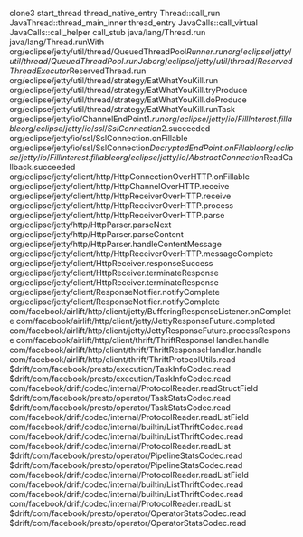 clone3
start_thread
thread_native_entry
Thread::call_run
JavaThread::thread_main_inner
thread_entry
JavaCalls::call_virtual
JavaCalls::call_helper
call_stub
java/lang/Thread.run
java/lang/Thread.runWith
org/eclipse/jetty/util/thread/QueuedThreadPool$Runner.run
org/eclipse/jetty/util/thread/QueuedThreadPool.runJob
org/eclipse/jetty/util/thread/ReservedThreadExecutor$ReservedThread.run
org/eclipse/jetty/util/thread/strategy/EatWhatYouKill.run
org/eclipse/jetty/util/thread/strategy/EatWhatYouKill.tryProduce
org/eclipse/jetty/util/thread/strategy/EatWhatYouKill.doProduce
org/eclipse/jetty/util/thread/strategy/EatWhatYouKill.runTask
org/eclipse/jetty/io/ChannelEndPoint$1.run
org/eclipse/jetty/io/FillInterest.fillable
org/eclipse/jetty/io/ssl/SslConnection$2.succeeded
org/eclipse/jetty/io/ssl/SslConnection.onFillable
org/eclipse/jetty/io/ssl/SslConnection$DecryptedEndPoint.onFillable
org/eclipse/jetty/io/FillInterest.fillable
org/eclipse/jetty/io/AbstractConnection$ReadCallback.succeeded
org/eclipse/jetty/client/http/HttpConnectionOverHTTP.onFillable
org/eclipse/jetty/client/http/HttpChannelOverHTTP.receive
org/eclipse/jetty/client/http/HttpReceiverOverHTTP.receive
org/eclipse/jetty/client/http/HttpReceiverOverHTTP.process
org/eclipse/jetty/client/http/HttpReceiverOverHTTP.parse
org/eclipse/jetty/http/HttpParser.parseNext
org/eclipse/jetty/http/HttpParser.parseContent
org/eclipse/jetty/http/HttpParser.handleContentMessage
org/eclipse/jetty/client/http/HttpReceiverOverHTTP.messageComplete
org/eclipse/jetty/client/HttpReceiver.responseSuccess
org/eclipse/jetty/client/HttpReceiver.terminateResponse
org/eclipse/jetty/client/HttpReceiver.terminateResponse
org/eclipse/jetty/client/ResponseNotifier.notifyComplete
org/eclipse/jetty/client/ResponseNotifier.notifyComplete
com/facebook/airlift/http/client/jetty/BufferingResponseListener.onComplete
com/facebook/airlift/http/client/jetty/JettyResponseFuture.completed
com/facebook/airlift/http/client/jetty/JettyResponseFuture.processResponse
com/facebook/airlift/http/client/thrift/ThriftResponseHandler.handle
com/facebook/airlift/http/client/thrift/ThriftResponseHandler.handle
com/facebook/airlift/http/client/thrift/ThriftProtocolUtils.read
$drift/com/facebook/presto/execution/TaskInfoCodec.read
$drift/com/facebook/presto/execution/TaskInfoCodec.read
com/facebook/drift/codec/internal/ProtocolReader.readStructField
$drift/com/facebook/presto/operator/TaskStatsCodec.read
$drift/com/facebook/presto/operator/TaskStatsCodec.read
com/facebook/drift/codec/internal/ProtocolReader.readListField
com/facebook/drift/codec/internal/builtin/ListThriftCodec.read
com/facebook/drift/codec/internal/builtin/ListThriftCodec.read
com/facebook/drift/codec/internal/ProtocolReader.readList
$drift/com/facebook/presto/operator/PipelineStatsCodec.read
$drift/com/facebook/presto/operator/PipelineStatsCodec.read
com/facebook/drift/codec/internal/ProtocolReader.readListField
com/facebook/drift/codec/internal/builtin/ListThriftCodec.read
com/facebook/drift/codec/internal/builtin/ListThriftCodec.read
com/facebook/drift/codec/internal/ProtocolReader.readList
$drift/com/facebook/presto/operator/OperatorStatsCodec.read
$drift/com/facebook/presto/operator/OperatorStatsCodec.read
